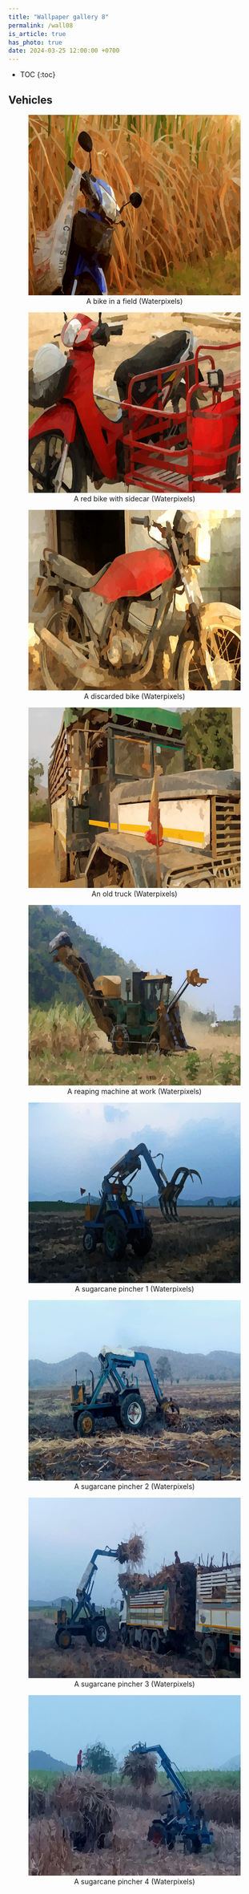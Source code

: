 ```yaml
---
title: "Wallpaper gallery 8"
permalink: /wall08
is_article: true
has_photo: true
date: 2024-03-25 12:00:00 +0700
---
```


- TOC
{:toc}

## Vehicles

<figure style="text-align:center;">
    <img src="/assets/images/wallpaper/IMG_20240229_0866_w.jpg" alt="A bike in a field" width="640" height="360"/>
    <figcaption>A bike in a field (Waterpixels)</figcaption>
</figure>

<figure style="text-align:center;">
    <img src="/assets/images/wallpaper/IMG_20240227_0819_w.jpg" alt="A red bike with sidecar" width="640" height="360"/>
    <figcaption>A red bike with sidecar (Waterpixels)</figcaption>
</figure>

<figure style="text-align:center;">
    <img src="/assets/images/wallpaper/IMG_20240220_0292_w.jpg" alt="A discarded bike" width="640" height="360"/>
    <figcaption>A discarded bike (Waterpixels)</figcaption>
</figure>

<figure style="text-align:center;">
    <img src="/assets/images/wallpaper/IMG_20240202_162927_w.jpg" alt="An old truck" width="640" height="360"/>
    <figcaption>An old truck (Waterpixels)</figcaption>
</figure>

<figure style="text-align:center;">
    <img src="/assets/images/wallpaper/IMG_20240306_1111_w.jpg" alt="A reaping machine at work" width="640" height="360"/>
    <figcaption>A reaping machine at work (Waterpixels)</figcaption>
</figure>

<figure style="text-align:center;">
    <img src="/assets/images/wallpaper/IMG_20240128_164706_w.jpg" alt="A sugarcane pincher 1" width="640" height="360"/>
    <figcaption>A sugarcane pincher 1 (Waterpixels)</figcaption>
</figure>

<figure style="text-align:center;">
    <img src="/assets/images/wallpaper/IMG_20240128_164834_w.jpg" alt="A sugarcane pincher 2" width="640" height="360"/>
    <figcaption>A sugarcane pincher 2 (Waterpixels)</figcaption>
</figure>

<figure style="text-align:center;">
    <img src="/assets/images/wallpaper/IMG_20240128_164728_w.jpg" alt="A sugarcane pincher 3" width="640" height="360"/>
    <figcaption>A sugarcane pincher 3 (Waterpixels)</figcaption>
</figure>

<figure style="text-align:center;">
    <img src="/assets/images/wallpaper/IMG_20240128_171045_w.jpg" alt="A sugarcane pincher 4" width="640" height="360"/>
    <figcaption>A sugarcane pincher 4 (Waterpixels)</figcaption>
</figure>

